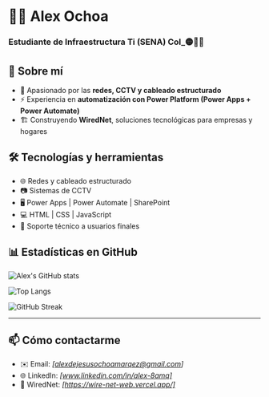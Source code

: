 # 👨‍💻 Alex Ochoa  

### Estudiante de Infraestructura Ti (SENA) Col_🟡🔵🔴

## 🚀 Sobre mí

- 📡 Apasionado por las **redes, CCTV y cableado estructurado**  
- ⚡ Experiencia en **automatización con Power Platform (Power Apps + Power Automate)**    
- 🏗 Construyendo **WiredNet**, soluciones tecnológicas para empresas y hogares  



## 🛠 Tecnologías y herramientas  
- 🌐 Redes y cableado estructurado  
- 📷 Sistemas de CCTV  
- 🖥️ Power Apps | Power Automate | SharePoint  
- 💻 HTML | CSS | JavaScript  
- 🔧 Soporte técnico a usuarios finales   

## 📊 Estadísticas en GitHub  

![Alex's GitHub stats](https://github-readme-stats.vercel.app/api?username=TU_USUARIO&show_icons=true&theme=radical)  

![Top Langs](https://github-readme-stats.vercel.app/api/top-langs/?username=TU_USUARIO&layout=compact&theme=radical)  

![GitHub Streak](https://streak-stats.demolab.com?user=TU_USUARIO&theme=radical&border_radius=10)  

---

## 📫 Cómo contactarme  
- ✉️ Email: *[alexdejesusochoamarqez@gmail.com]*  
- 🌐 LinkedIn: *[www.linkedin.com/in/alex-8amq]*  
- 💼 WiredNet: *[https://wire-net-web.vercel.app/]* 
